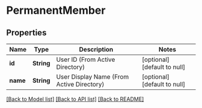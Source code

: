 # PermanentMember
## Properties

| Name | Type | Description | Notes |
|------------ | ------------- | ------------- | -------------|
| **id** | **String** | User ID (From Active Directory) | [optional] [default to null] |
| **name** | **String** | User Display Name (From Active Directory) | [optional] [default to null] |

[[Back to Model list]](../README.md#documentation-for-models) [[Back to API list]](../README.md#documentation-for-api-endpoints) [[Back to README]](../README.md)

